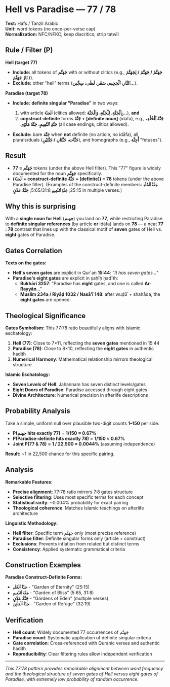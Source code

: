 # Hell vs Paradise — 77 / 78

**Text:** Ḥafṣ / Tanzil Arabic  
**Unit:** word tokens (no once-per-verse cap)  
**Normalization:** NFC/NFKC; keep diacritics; strip tatwīl

## Rule / Filter (P)

**Hell (target 77)**

- **Include:** all tokens of **جَهَنَّم** with or without clitics (e.g., **جَهَنَّمُ / جَهَنَّمَ / لِجَهَنَّمَ / نَارُ جَهَنَّمَ**).
- **Exclude:** other "hell" terms (**ٱلنَّار، ٱلْجَحِيم، سَقَر، لَظَى، سِجِّين…**).

**Paradise (target 78)**

- **Include:** **definite singular "Paradise"** in two ways:

  1. with article **ٱلْجَنَّة** (clitics allowed: **بِٱلْجَنَّةِ، لِلْجَنَّةِ، وَٱلْجَنَّةَ…**), **and**
  2. **construct-definite** forms **جَنَّةُ + [definite noun]** (idāfa), e.g., **جَنَّةُ ٱلْخُلْدِ، جَنَّةِ ٱلنَّعِيمِ، جَنَّةُ مَأْوًى** (all case endings; clitics allowed).

- **Exclude:** bare **جَنَّة** when **not** definite (no article, no idāfa), all plurals/duals (**جَنَّات، جَنَّتَانِ / جَنَّتَيْنِ**), and homographs (e.g., **أَجِنَّة** "fetuses").

## Result

- **جَهَنَّم = 77** tokens (under the above Hell filter). This "77" figure is widely documented for the noun **جَهَنَّم** specifically.
- **(ٱلْجَنَّة + construct-definite جَنَّةُ + [definite]) = 78** tokens (under the above Paradise filter). (Examples of the construct-definite members: **جَنَّةُ ٱلْخُلْدِ** 25:15; **جَنَّةِ ٱلنَّعِيمِ** 5:65/31:8; **جَنَّةُ عَدْنٍ** in multiple verses.)

## Why this is surprising

With a **single noun for Hell** (**جهنم**) you land on **77**, while restricting Paradise to **definite singular references** (by article **or** idāfa) lands on **78** — a neat **77 : 78** contrast that lines up with the classical motif of **seven** gates of Hell vs. **eight** gates of Paradise.

## Gates Correlation

**Texts on the gates:**

- **Hell's seven gates** are explicit in Qur'an **15:44**: _"It has seven gates…"_
- **Paradise's eight gates** are explicit in ṣaḥīḥ ḥadīth:
  - **Bukhārī 3257**: "Paradise has **eight** gates, and one is called **Ar-Rayyān**…"
  - **Muslim 234a / Riyāḍ 1032 / Nasā'ī 148**: after wuḍūʾ + shahāda, the **eight gates** are opened.

## Theological Significance

**Gates Symbolism:**
This 77:78 ratio beautifully aligns with Islamic eschatology:

1. **Hell (77)**: Close to 7×11, reflecting the **seven gates** mentioned in 15:44
2. **Paradise (78)**: Close to 8×10, reflecting the **eight gates** in authentic hadith
3. **Numerical Harmony**: Mathematical relationship mirrors theological structure

**Islamic Eschatology:**
- **Seven Levels of Hell**: Jahannam has seven distinct levels/gates
- **Eight Doors of Paradise**: Paradise accessed through eight gates
- **Divine Architecture**: Numerical precision in afterlife descriptions

## Probability Analysis

Take a simple, uniform null over plausible two-digit counts **1–150** per side:

- **P(جهنم hits exactly 77)** = **1/150 ≈ 0.67%**
- **P(Paradise-definite hits exactly 78)** = **1/150 ≈ 0.67%**  
- **Joint P(77 & 78)** ≈ **1 / 22,500 ≈ 0.0044%** (assuming independence)

**Result:** ~1 in 22,500 chance for this specific pairing.

## Analysis

**Remarkable Features:**
- **Precise alignment**: 77:78 ratio mirrors 7:8 gates structure
- **Selective filtering**: Uses most specific terms for each concept
- **Statistical rarity**: ~0.004% probability for exact pairing
- **Theological coherence**: Matches Islamic teachings on afterlife architecture

**Linguistic Methodology:**
- **Hell filter**: Specific term جَهَنَّم only (most precise reference)
- **Paradise filter**: Definite singular forms only (article + construct)
- **Exclusions**: Prevents inflation from related but distinct terms
- **Consistency**: Applied systematic grammatical criteria

## Construction Examples

**Paradise Construct-Definite Forms:**
- **جَنَّةُ ٱلْخُلْدِ** - "Garden of Eternity" (25:15)
- **جَنَّةِ ٱلنَّعِيمِ** - "Garden of Bliss" (5:65, 31:8)
- **جَنَّةُ عَدْنٍ** - "Gardens of Eden" (multiple verses)
- **جَنَّةُ ٱلْمَأْوَىٰ** - "Garden of Refuge" (32:19)

## Verification

- **Hell count**: Widely documented 77 occurrences of جَهَنَّم
- **Paradise count**: Systematic application of definite singular criteria
- **Gate correlation**: Cross-referenced with Quranic verses and authentic hadith
- **Reproducibility**: Clear filtering rules allow independent verification

---

*This 77:78 pattern provides remarkable alignment between word frequency and the theological structure of seven gates of Hell versus eight gates of Paradise, with extremely low probability of random occurrence.*